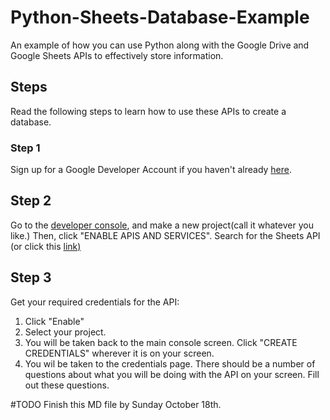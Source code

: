 # Python-Sheets-Database-Example
An example of how you can use Python along with the Google Drive and Google Sheets APIs to effectively store information.

## Steps
Read the following steps to learn how to use these APIs to create a database.

### Step 1
Sign up for a Google Developer Account if you haven't already [here](https://developers.google.com/).

## Step 2
Go to the [developer console](https://console.developers.google.com/), and make a new project(call it whatever you like.) Then, click "ENABLE APIS AND SERVICES". Search for the Sheets API (or click this [link)](https://console.developers.google.com/apis/library/sheets.googleapis.com?q=sheets&id=739c20c5-5641-41e8-a938-e55ddc082ad1&project=eng-blade-291005)

## Step 3
Get your required credentials for the API:
1. Click "Enable"
2. Select your project.
3. You will be taken back to the main console screen. Click "CREATE CREDENTIALS" wherever it is on your screen.
4. You wil be taken to the credentials page. There should be a number of questions about what you will be doing with the API on your screen. Fill out these questions.

#TODO Finish this MD file by Sunday October 18th.
